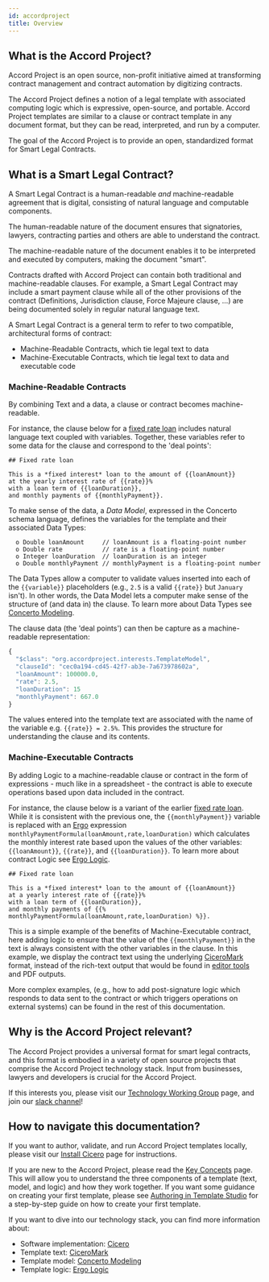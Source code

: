 ```yaml
---
id: accordproject
title: Overview
---
```


## What is the Accord Project?

Accord Project is an open source, non-profit initiative aimed at transforming contract management and contract automation by digitizing contracts.

The Accord Project defines a notion of a legal template with associated computing logic which is expressive, open-source, and portable. Accord Project templates are similar to a clause or contract template in any document format, but they can be read, interpreted, and run by a computer.

The goal of the Accord Project is to provide an open, standardized format for Smart Legal Contracts.

## What is a Smart Legal Contract?

A Smart Legal Contract is a human-readable _and_ machine-readable agreement that is digital, consisting of natural language and computable components.

The human-readable nature of the document ensures that signatories, lawyers, contracting parties and others are able to understand the contract.

The machine-readable nature of the document enables it to be interpreted and executed by computers, making the document "smart".

Contracts drafted with Accord Project can contain both traditional and machine-readable clauses. For example, a Smart Legal Contract may include a smart payment clause while all of the other provisions of the contract (Definitions, Jurisdiction clause, Force Majeure clause, ...) are being documented solely in regular natural language text.

A Smart Legal Contract is a general term to refer to two compatible, architectural forms of contract:
- Machine-Readable Contracts, which tie legal text to data
- Machine-Executable Contracts, which tie legal text to data and executable code

### Machine-Readable Contracts

By combining Text and a data, a clause or contract becomes machine-readable.

For instance, the clause below for a [fixed rate loan](https://templates.accordproject.org/fixed-interests-static@0.2.0.html) includes natural language text coupled with variables. Together, these variables refer to some data for the clause and correspond to the 'deal points':

```tem
## Fixed rate loan

This is a *fixed interest* loan to the amount of {{loanAmount}}
at the yearly interest rate of {{rate}}%
with a loan term of {{loanDuration}},
and monthly payments of {{monthlyPayment}}.
```

To make sense of the data, a _Data Model_, expressed in the Concerto schema language, defines the variables for the template and their associated Data Types:

```ergo
  o Double loanAmount     // loanAmount is a floating-point number
  o Double rate           // rate is a floating-point number
  o Integer loanDuration  // loanDuration is an integer
  o Double monthlyPayment // monthlyPayment is a floating-point number
```

The Data Types allow a computer to validate values inserted into each of the `{{variable}}` placeholders (e.g., `2.5` is a valid `{{rate}}` but `January` isn't). In other words, the Data Model lets a computer make sense of the structure of (and data in) the clause. To learn more about Data Types see [Concerto Modeling](model-concerto).

The clause data (the 'deal points') can then be capture as a machine-readable representation:

```js
{
  "$class": "org.accordproject.interests.TemplateModel",
  "clauseId": "cec0a194-cd45-42f7-ab3e-7a673978602a",
  "loanAmount": 100000.0,
  "rate": 2.5,
  "loanDuration": 15
  "monthlyPayment": 667.0
}
```

The values entered into the template text are associated with the name of the variable e.g. `{{rate}} = 2.5%`. This provides the structure for understanding the clause and its contents.

### Machine-Executable Contracts

By adding Logic to a machine-readable clause or contract in the form of expressions - much like in a spreadsheet - the contract is able to execute operations based upon data included in the contract.

For instance, the clause below is a variant of the earlier [fixed rate loan](https://templates.accordproject.org/fixed-interests@0.2.0.html). While it is consistent with the previous one, the `{{monthlyPayment}}` variable is replaced with an [Ergo](logic-ergo) expression `monthlyPaymentFormula(loanAmount,rate,loanDuration)` which calculates the monthly interest rate based upon the values of the other variables: `{{loanAmount}}`, `{{rate}}`, and `{{loanDuration}}`.  To learn more about contract Logic see [Ergo Logic](logic-ergo).

```tem
## Fixed rate loan

This is a *fixed interest* loan to the amount of {{loanAmount}}
at a yearly interest rate of {{rate}}%
with a loan term of {{loanDuration}},
and monthly payments of {{% monthlyPaymentFormula(loanAmount,rate,loanDuration) %}}.
```

This is a simple example of the benefits of Machine-Executable contract, here adding logic to ensure that the value of the `{{monthlyPayment}}` in the text is always consistent with the other variables in the clause. In this example, we display the contract text using the underlying [CiceroMark](markup-cicero) format, instead of the rich-text output that would be found in [editor tools](started-resources#ecosystem-tools) and PDF outputs.

More complex examples, (e.g., how to add post-signature logic which responds to data sent to the contract or which triggers operations on external systems) can be found in the rest of this documentation.


## Why is the Accord Project relevant?

The Accord Project provides a universal format for smart legal contracts, and this format is embodied in a variety of open source projects that comprise the Accord Project technology stack. Input from businesses, lawyers and developers is crucial for the Accord Project.

If this interests you, please visit our [Technology Working Group](https://www.accordproject.org/working-groups/technology) page, and join our [slack channel](https://accord-project-slack-signup.herokuapp.com/)!

## How to navigate this documentation?

If you want to author, validate, and run Accord Project templates locally, please visit our [Install Cicero](https://docs.accordproject.org/docs/next/started-installation.html) page for instructions.

If you are new to the Accord Project, please read the [Key Concepts](accordproject-concepts) page. This will allow you to understand the three components of a template (text, model, and logic) and how they work together. If you want some guidance on creating your first template, please see [Authoring in Template Studio](tutorial-latedelivery) for a step-by-step guide on how to create your first template.

If you want to dive into our technology stack, you can find more information about:
- Software implementation: [Cicero](https://github.com/accordproject/cicero)
- Template text: [CiceroMark](markup-cicero)
- Template model: [Concerto Modeling](model-concerto)
- Template logic: [Ergo Logic](logic-ergo)
